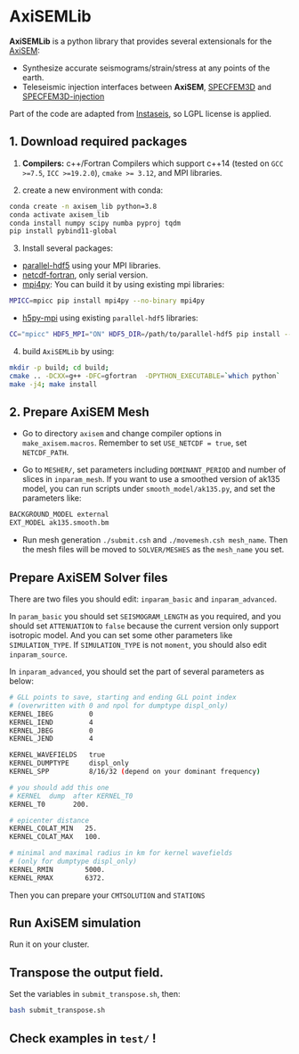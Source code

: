 # AxiSEMLib

**AxiSEMLib** is a python library that provides several extensionals for the [AxiSEM](https://github.com/geodynamics/axisem):

* Synthesize accurate seismograms/strain/stress at any points of the earth.
* Teleseismic injection interfaces between **AxiSEM**, [SPECFEM3D](https://github.com/SPECFEM/specfem3d) and [SPECFEM3D-injection](https://github.com/tianshi-liu/specfem3D-injection)

Part of the code are adapted from [Instaseis](https://github.com/krischer/instaseis), so LGPL license is applied.
 

## 1. Download required packages
1. **Compilers:** c++/Fortran Compilers which support c++14 (tested on `GCC >=7.5`, `ICC >=19.2.0`), `cmake >= 3.12`, and MPI libraries.

2. create a new environment with conda:
```bash
conda create -n axisem_lib python=3.8 
conda activate axisem_lib
conda install numpy scipy numba pyproj tqdm
pip install pybind11-global
```
3. Install several packages:
* [parallel-hdf5](https://support.hdfgroup.org/HDF5/PHDF5/) using your MPI libraries. 
* [netcdf-fortran](https://docs.unidata.ucar.edu/netcdf-fortran/current/), only serial version.
* [mpi4py](https://mpi4py.readthedocs.io/en/stable/install.html): You can build it by using existing mpi libraries:
```bash 
MPICC=mpicc pip install mpi4py --no-binary mpi4py
```
* [h5py-mpi](https://docs.h5py.org/en/stable/mpi.html) using existing `parallel-hdf5` libraries:
```bash
CC="mpicc" HDF5_MPI="ON" HDF5_DIR=/path/to/parallel-hdf5 pip install --no-binary=h5py h5py
```

4. build `AxiSEMLib` by using:
```bash
mkdir -p build; cd build;
cmake .. -DCXX=g++ -DFC=gfortran  -DPYTHON_EXECUTABLE=`which python`
make -j4; make install 
```

## 2. Prepare AxiSEM Mesh
- Go to directory `axisem` and change compiler options in `make_axisem.macros`. Remember to set `USE_NETCDF = true`, set `NETCDF_PATH`.

- Go to `MESHER/`, set parameters including `DOMINANT_PERIOD` and number of slices in `inparam_mesh`. If you want to use a smoothed version of ak135 model, you can run scripts under `smooth_model/ak135.py`, and set the parameters like:
```bash
BACKGROUND_MODEL external
EXT_MODEL ak135.smooth.bm
```

- Run mesh generation `./submit.csh` and `./movemesh.csh mesh_name`. Then the mesh files will be moved to `SOLVER/MESHES` as the `mesh_name` you set.

## Prepare AxiSEM Solver files
There are two files you should edit: `inparam_basic` and `inparam_advanced`.

In `param_basic` you should set `SEISMOGRAM_LENGTH` as you required, and you should set `ATTENUATION` to `false` because the current version only support isotropic model. And you can set some other parameters like `SIMULATION_TYPE`. If `SIMULATION_TYPE` is not `moment`, you should also edit `inparam_source`.

In `inparam_advanced`, you should set the part of several parameters as below:
```bash 
# GLL points to save, starting and ending GLL point index 
# (overwritten with 0 and npol for dumptype displ_only)
KERNEL_IBEG         0
KERNEL_IEND         4
KERNEL_JBEG         0
KERNEL_JEND         4

KERNEL_WAVEFIELDS   true
KERNEL_DUMPTYPE     displ_only
KERNEL_SPP          8/16/32 (depend on your dominant frequency)

# you should add this one 
# KERNEL  dump  after KERNEL_T0
KERNEL_T0       200. 

# epicenter distance
KERNEL_COLAT_MIN   25.
KERNEL_COLAT_MAX   100.

# minimal and maximal radius in km for kernel wavefields
# (only for dumptype displ_only)
KERNEL_RMIN        5000.
KERNEL_RMAX        6372.
```
Then you can prepare your `CMTSOLUTION` and `STATIONS`

## Run AxiSEM simulation
Run it on your cluster.

## Transpose the output field.
Set the variables in `submit_transpose.sh`, then:
```bash
bash submit_transpose.sh 
```

## Check examples in `test/` !
